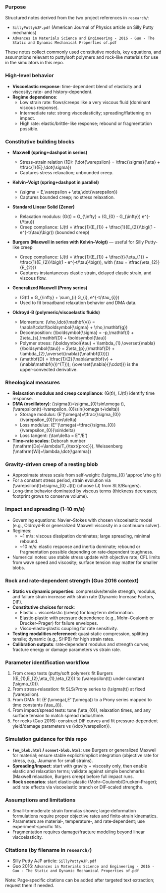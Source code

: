 ### Purpose

Structured notes derived from the two project references in `research/`:
- `SillyPuttyAJP.pdf` (American Journal of Physics article on Silly Putty mechanics)
- `Advances in Materials Science and Engineering - 2016 - Guo - The Static and Dynamic Mechanical Properties of.pdf`

These notes collect commonly used constitutive models, key equations, and assumptions relevant to putty/soft polymers and rock-like materials for use in the simulators in this repo.

### High-level behavior

- **Viscoelastic response**: time-dependent blend of elasticity and viscosity; rate- and history-dependent.
- **Regime dependence**:
  - Low strain rate: flows/creeps like a very viscous fluid (dominant viscous response).
  - Intermediate rate: strong viscoelasticity; spreading/flattening on impact.
  - High rate: elastic/brittle-like response; rebound or fragmentation possible.

### Constitutive building blocks

- **Maxwell (spring+dashpot in series)**
  - Stress–strain relation (1D): \(\dot{\varepsilon} = \tfrac{\sigma}{\eta} + \tfrac{1}{E}\,\dot{\sigma}\)
  - Captures stress relaxation; unbounded creep.

- **Kelvin–Voigt (spring+dashpot in parallel)**
  - \(\sigma = E\,\varepsilon + \eta\,\dot{\varepsilon}\)
  - Captures bounded creep; no stress relaxation.

- **Standard Linear Solid (Zener)**
  - Relaxation modulus: \(G(t) = G_{\infty} + (G_{0} - G_{\infty}) e^{-t/\tau}\)
  - Creep compliance: \(J(t) = \tfrac{1}{E_{1}} + \tfrac{1}{E_{2}}\bigl(1 - e^{-t/\tau}\bigr)\) (bounded creep)

- **Burgers (Maxwell in series with Kelvin–Voigt)** — useful for Silly Putty-like creep
  - Creep compliance: \(J(t) = \tfrac{1}{E_{1}} + \tfrac{t}{\eta_{1}} + \tfrac{1}{E_{2}}\bigl(1 - e^{-t/\tau}\bigr)\), with \(\tau = \tfrac{\eta_{2}}{E_{2}}\)
  - Captures instantaneous elastic strain, delayed elastic strain, and viscous flow.

- **Generalized Maxwell (Prony series)**
  - \(G(t) = G_{\infty} + \sum_{i} G_{i}\, e^{-t/\tau_{i}}\)
  - Used to fit broadband relaxation behavior and DMA data.

- **Oldroyd‑B (polymeric/viscoelastic fluids)**
  - Momentum: \(\rho\,\dot{\mathbf{v}} = \nabla\!\cdot\!\boldsymbol{\sigma} + \rho\,\mathbf{g}\)
  - Decomposition: \(\boldsymbol{\sigma} = -p\,\mathbf{I} + 2\eta_{s}\,\mathbf{D} + \boldsymbol{\tau}\)
  - Polymer stress: \(\boldsymbol{\tau} + \lambda_{1}\,\overset{\nabla}{\boldsymbol{\tau}} = 2\eta_{p}\,(\mathbf{D} + \lambda_{2}\,\overset{\nabla}{\mathbf{D}})\)
  - \(\mathbf{D} = \tfrac{1}{2}(\nabla\mathbf{v} + (\nabla\mathbf{v})^{T})\); \(\overset{\nabla}{(\cdot)}\) is the upper‑convected derivative.

### Rheological measures

- **Relaxation modulus and creep compliance**: \(G(t)\), \(J(t)\) identify time response.
- **DMA (oscillatory)**: \(\sigma(t)=\sigma_{0}\sin\omega t\), \(\varepsilon(t)=\varepsilon_{0}\sin(\omega t+\delta)\)
  - Storage modulus: \(E'(\omega)=\tfrac{\sigma_{0}}{\varepsilon_{0}}\cos\delta\)
  - Loss modulus: \(E''(\omega)=\tfrac{\sigma_{0}}{\varepsilon_{0}}\sin\delta\)
  - Loss tangent: \(\tan\delta = E''/E'\)
- **Time–rate scales**: Deborah number \(\mathrm{De}=\lambda/T_{\text{proc}}\), Weissenberg \(\mathrm{Wi}=\lambda\,\dot{\gamma}\)

### Gravity‑driven creep of a resting blob

- Approximate stress scale from self‑weight: \(\sigma_{0} \approx \rho g h\)
- For a constant stress period, strain evolution via \(\varepsilon(t)=\sigma_{0} J(t)\) (choose \(J\) from SLS/Burgers).
- Long‑time behavior dominated by viscous terms (thickness decreases; footprint grows to conserve volume).

### Impact and spreading (1–10 m/s)

- Governing equations: Navier–Stokes with chosen viscoelastic model (e.g., Oldroyd‑B or generalized Maxwell viscosity in a continuum solver).
- Regimes:
  - ~1 m/s: viscous dissipation dominates; large spreading, minimal rebound.
  - ~10 m/s: elastic response and inertia dominate; rebound or fragmentation possible depending on rate‑dependent toughness.
- Numerical notes: use stable stress update with objective rate; CFL limits from wave speed and viscosity; surface tension may matter for smaller blobs.

### Rock and rate‑dependent strength (Guo 2016 context)

- **Static vs dynamic properties**: compressive/tensile strength, modulus, and failure strain increase with strain rate (Dynamic Increase Factors, DIF).
- **Constitutive choices for rock**:
  - Elastic + viscoelastic (creep) for long‑term deformation.
  - Elastic‑plastic with pressure dependence (e.g., Mohr–Coulomb or Drucker–Prager) for failure envelopes.
  - Visco‑elasto‑plastic coupling for rate sensitivity.
- **Testing modalities referenced**: quasi‑static compression, splitting tensile; dynamic (e.g., SHPB) for high strain rates.
- **Calibration outputs**: rate‑dependent modulus and strength curves; fracture energy or damage parameters vs strain rate.

### Parameter identification workflow

1) From creep tests (putty/soft polymer): fit Burgers \((E_{1},E_{2},\eta_{1},\eta_{2})\) to \(\varepsilon(t)\) under constant \(\sigma_{0}\).
2) From stress‑relaxation: fit SLS/Prony series to \(\sigma(t)\) at fixed \(\varepsilon\).
3) From DMA: fit \(E'(\omega),E''(\omega)\) to a Prony series mapped to time constants \(\tau_{i}\).
4) From impact/spread tests: tune \(\eta_{0}\), relaxation times, and any surface tension to match spread radius/time.
5) For rocks (Guo 2016): construct DIF curves and fit pressure‑dependent yield/damage parameters vs \(\dot{\varepsilon}\).

### Simulation guidance for this repo

- **`fem_blob.html` / `sonnet-blob.html`**: use Burgers or generalized Maxwell for material; ensure stable explicit/implicit integration (objective rate for stress, e.g., Jaumann for small strains).
- **Spreading/impact**: start with gravity + viscosity only, then enable elastic and relaxation terms; validate against simple benchmarks (Maxwell relaxation, Burgers creep) before full impact runs.
- **Rock scenarios**: start elastic–plastic (Mohr–Coulomb/Drucker–Prager); add rate effects via viscoelastic branch or DIF‑scaled strengths.

### Assumptions and limitations

- Small‑to‑moderate strain formulas shown; large‑deformation formulations require proper objective rates and finite‑strain kinematics.
- Parameters are material‑, temperature‑, and rate‑dependent; use experiment‑specific fits.
- Fragmentation requires damage/fracture modeling beyond linear viscoelasticity.

### Citations (by filename in `research/`)

- Silly Putty AJP article: `SillyPuttyAJP.pdf`
- Guo 2016: `Advances in Materials Science and Engineering - 2016 - Guo - The Static and Dynamic Mechanical Properties of.pdf`

Note: Page‑specific citations can be added after targeted text extraction; request them if needed.


